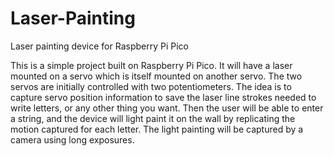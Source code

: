 # Laser-Painting
Laser painting device for Raspberry Pi Pico

This is a simple project built on Raspberry Pi Pico. It will have a laser mounted on a servo which is itself mounted on another servo. The two servos are initially controlled with two potentiometers. The idea is to capture servo position information to save the laser line strokes needed to write letters, or any other thing you want. Then the user will be able to enter a string, and the device will light paint it on the wall by replicating the motion captured for each letter. The light painting will be captured by a camera using long exposures.
